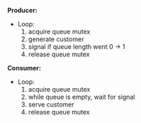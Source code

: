 **Producer:**
- Loop:
    1. acquire queue mutex
    2. generate customer
    3. signal if queue length went 0 -> 1
    4. release queue mutex

**Consumer:**
- Loop:
    1. acquire queue mutex
    2. while queue is empty, wait for signal
    3. serve customer
    4. release queue mutex